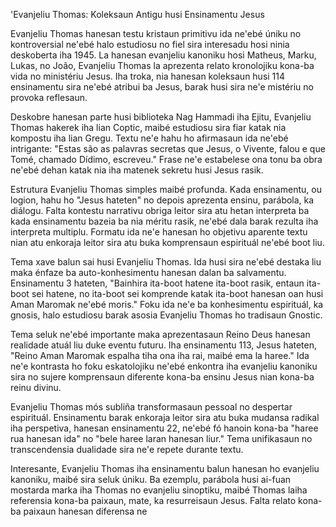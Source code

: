 'Evanjeliu Thomas: Koleksaun Antigu husi Ensinamentu Jesus

Evanjeliu Thomas hanesan testu kristaun primitivu ida ne'ebé úniku no kontroversial ne'ebé halo estudiosu no fiel sira interesadu hosi ninia deskoberta iha 1945. La hanesan evanjeliu kanoniku hosi Matheus, Marku, Lukas, no João, Evanjeliu Thomas la aprezenta relato kronolojiku kona-ba vida no ministériu Jesus. Iha troka, nia hanesan koleksaun husi 114 ensinamentu sira ne'ebé atribui ba Jesus, barak husi sira ne'e mistériu no provoka reflesaun.

Deskobre hanesan parte husi biblioteka Nag Hammadi iha Ejitu, Evanjeliu Thomas hakerek iha lian Coptic, maibé estudiosu sira fiar katak nia kompostu iha lian Gregu. Textu ne'e hahu ho afirmasaun ida ne'ebé intrigante: "Estas são as palavras secretas que Jesus, o Vivente, falou e que Tomé, chamado Dídimo, escreveu." Frase ne'e estabelese ona tonu ba obra ne'ebé dehan katak nia iha matenek sekretu husi Jesus rasik.

Estrutura Evanjeliu Thomas simples maibé profunda. Kada ensinamentu, ou logion, hahu ho "Jesus hateten" no depois aprezenta ensinu, parábola, ka diálogu. Falta kontestu narrativu obriga leitor sira atu hetan interpreta ba kada ensinamentu bazeia ba nia méritu rasik, ne'ebé dala barak rezulta iha interpreta multiplu. Formatu ida ne'e hanesan ho objetivu aparente textu nian atu enkoraja leitor sira atu buka komprensaun espirituál ne'ebé boot liu.

Tema xave balun sai husi Evanjeliu Thomas. Ida husi sira ne'ebé destaka liu maka énfaze ba auto-konhesimentu hanesan dalan ba salvamentu. Ensinamentu 3 hateten, "Bainhira ita-boot hatene ita-boot rasik, entaun ita-boot sei hatene, no ita-boot sei komprende katak ita-boot hanesan oan husi Aman Maromak ne'ebé moris." Foku ida ne'e ba konhesimentu espirituál, ka gnosis, halo estudiosu barak asosia Evanjeliu Thomas ho tradisaun Gnostic.

Tema seluk ne'ebé importante maka aprezentasaun Reino Deus hanesan realidade atuál liu duke eventu futuru. Iha ensinamentu 113, Jesus hateten, "Reino Aman Maromak espalha tiha ona iha rai, maibé ema la haree." Ida ne'e kontrasta ho foku eskatolojiku ne'ebé enkontra iha evanjeliu kanoniku sira no sujere komprensaun diferente kona-ba ensinu Jesus nian kona-ba reinu divinu.

Evanjeliu Thomas mós subliña transformasaun pessoal no despertar espirituál. Ensinamentu barak enkoraja leitor sira atu buka mudansa radikal iha perspetiva, hanesan ensinamentu 22, ne'ebé fó hanoin kona-ba "haree rua hanesan ida" no "bele haree laran hanesan liur." Tema unifikasaun no transcendensia dualidade sira ne'e repete durante textu.

Interesante, Evanjeliu Thomas iha ensinamentu balun hanesan ho evanjeliu kanoniku, maibé sira seluk úniku. Ba ezemplu, parábola husi ai-fuan mostarda marka iha Thomas no evanjeliu sinoptiku, maibé Thomas laiha referensia kona-ba paixaun, mate, ka resurreisaun Jesus. Falta relato kona-ba paixaun hanesan diferensa ne